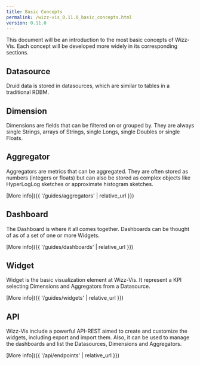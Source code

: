 ```yaml
---
title: Basic Concepts
permalink: /wizz-vis_0.11.0_basic_concepts.html
version: 0.11.0
---
```


This document will be an introduction to the most basic concepts of Wizz-Vis. Each concept will be developed more widely in its corresponding sections.

## Datasource

Druid data is stored in datasources, which are similar to tables in a traditional RDBM.

## Dimension

Dimensions are fields that can be filtered on or grouped by. They are always single Strings, arrays of Strings, single Longs, single Doubles or single Floats.

## Aggregator

Aggregators are metrics that can be aggregated. They are often stored as numbers (integers or floats) but can also be stored as complex objects like HyperLogLog sketches or approximate histogram sketches.

[More info]({{ '/guides/aggregators' | relative_url }})

## Dashboard

The Dashboard is where it all comes together. Dashboards can be thought of as of a set of one or more Widgets.

[More info]({{ '/guides/dashboards' | relative_url }})

## Widget

Widget is the basic visualization element at Wizz-Vis. It represent a KPI selecting Dimensions and Aggregators from a Datasource.

[More info]({{ '/guides/widgets' | relative_url }})

## API

Wizz-Vis include a powerful API-REST aimed to create and customize the widgets, including export and import them. Also, it can be used to manage the dashboards and list the Datasources, Dimensions and Aggregators.

[More info]({{ '/api/endpoints' | relative_url }})

